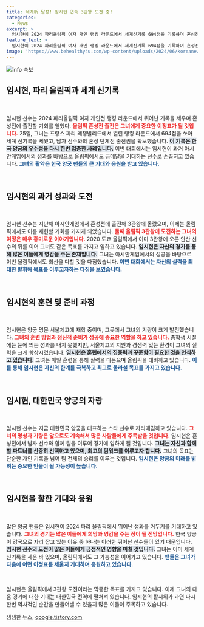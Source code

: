 ```yaml
---
title: 세계新 달성! 임시현 연속 3관왕 도전 중!
categories:
  - News
excerpt: >
  임시현이 2024 파리올림픽 여자 개인 랭킹 라운드에서 세계신기록 694점을 기록하며 혼성전 출전 기회를 얻게 됐습니다. 아시안게임 3관왕에 이어 올림픽 3관왕 도전의 가능성에 이목이 집중되고 있습니다.
feature_text: >
  임시현이 2024 파리올림픽 여자 개인 랭킹 라운드에서 세계신기록 694점을 기록하며 혼성전 출전 기회를 얻게 됐습니다. 아시안게임 3관왕에 이어 올림픽 3관왕 도전의 가능성에 이목이 집중되고 있습니다.
image: 'https://www.behealthy4u.com/wp-content/uploads/2024/06/koreanews.jpg'
---
```


<p><img src="https://www.behealthy4u.com/wp-content/uploads/2024/06/koreanews.jpg" alt="info 속보" /></p>

<h2 data-ke-size="size26">임시현, 파리 올림픽과 세계 신기록</h2>

<p data-ke-size="size16">&nbsp;</p>

<p>임시현 선수는 2024 파리올림픽 여자 개인전 랭킹 라운드에서 뛰어난 기록을 세우며 혼성전에 출전할 기회를 얻었다. <b><span style="color: #ee2323;">올림픽 혼성전 출전은 그녀에게 중요한 이정표가 될 것입니다.</span></b> 25일, 그녀는 프랑스 파리 레쟁발리드에서 열린 랭킹 라운드에서 694점을 쏘아 세계 신기록을 세웠고, 남자 선수와의 혼성 단체전 출전권을 확보했습니다. <b><span style="background-color: #21538527;">이 기록은 한국 양궁의 우수성을 다시 한번 입증한 사례입니다.</span></b> 이번 대회에서는 임시현이 과거 아시안게임에서의 성과를 바탕으로 올림픽에서도 금메달을 기대하는 선수로 손꼽히고 있습니다. <b><span style="color: #1a5490;">그녀의 활약은 한국 양궁 팬들의 큰 기대와 응원을 받고 있습니다.</span></b></p>

<p data-ke-size="size16">&nbsp;</p>

<h2 data-ke-size="size26">임시현의 과거 성과와 도전</h2>

<p data-ke-size="size16">&nbsp;</p>

<p>임시현 선수는 지난해 아시안게임에서 혼성전에 출전해 3관왕에 올랐으며, 이제는 올림픽에서도 이를 재현할 기회를 가지게 되었습니다. <b><span style="color: #ee2323;">둘째 올림픽 3관왕에 도전하는 그녀의 여정은 매우 흥미로운 이야기입니다.</span></b> 2020 도쿄 올림픽에서 이미 3관왕에 오른 안산 선수의 뒤를 이어 그녀도 같은 목표를 가지고 임하고 있습니다. <b><span style="background-color: #21538527;">임시현은 자신의 경기를 통해 많은 이들에게 영감을 주는 존재입니다.</span></b> 그녀는 아시안게임에서의 성공을 바탕으로 이번 올림픽에서도 최선을 다할 것을 다짐했습니다. <b><span style="color: #1a5490;">이번 대회에서는 자신의 실력을 최대한 발휘해 목표를 이루고자하는 다짐을 보였습니다.</span></b></p>

<p data-ke-size="size16">&nbsp;</p>

<h2 data-ke-size="size26">임시현의 훈련 및 준비 과정</h2>

<p data-ke-size="size16">&nbsp;</p>

<p>임시현은 양궁 명문 서울체고에 재학 중이며, 그곳에서 그녀의 기량이 크게 발전했습니다. <b><span style="color: #ee2323;">그녀의 훈련 방법과 정신적 준비가 성공에 중요한 역할을 하고 있습니다.</span></b> 중학생 시절에는 눈에 띄는 성과를 내지 못했지만, 서울체고의 지원과 경쟁력 있는 환경이 그녀의 실력을 크게 향상시켰습니다. <b><span style="background-color: #21538527;">임시현은 훈련에서의 집중력과 꾸준함이 필요한 것을 인식하고 있습니다.</span></b> 그녀는 매일 훈련을 통해 실력을 다듬으며 올림픽을 대비하고 있습니다. <b><span style="color: #1a5490;">이를 통해 임시현은 자신의 한계를 극복하고 최고로 올라설 목표를 가지고 있습니다.</span></b></p>

<p data-ke-size="size16">&nbsp;</p>

<h2 data-ke-size="size26">임시현, 대한민국 양궁의 자랑</h2>

<p data-ke-size="size16">&nbsp;</p>

<p>임시현 선수는 지금 대한민국 양궁을 대표하는 스타 선수로 자리매김하고 있습니다. <b><span style="color: #ee2323;">그녀의 명성과 기량은 앞으로도 계속해서 많은 사람들에게 주목받을 것입니다.</span></b> 임시현은 혼성전에서 남자 선수와 함께 팀을 이루어 경기에 임하게 될 것입니다. <b><span style="background-color: #21538527;">그녀는 자신과 함께 할 파트너를 신중히 선택하고 있으며, 최고의 팀워크를 이루고자 합니다.</span></b> 그녀의 목표는 단순한 개인 기록을 넘어 팀 전체의 승리를 이루는 것입니다. <b><span style="color: #1a5490;">임시현은 양궁의 미래를 밝히는 중요한 인물이 될 가능성이 높습니다.</span></b></p>

<p data-ke-size="size16">&nbsp;</p>

<h2 data-ke-size="size26">임시현을 향한 기대와 응원</h2>

<p data-ke-size="size16">&nbsp;</p>

<p>많은 양궁 팬들은 임시현이 2024 파리 올림픽에서 뛰어난 성과를 거두기를 기대하고 있습니다. <b><span style="color: #ee2323;">그녀의 경기는 많은 이들에게 희망과 영감을 주는 장이 될 전망입니다.</span></b> 한국 양궁이 강국으로 자리 잡고 있는 이유 중 하나는 이러한 뛰어난 선수들이 있기 때문입니다. <b><span style="background-color: #21538527;">임시현 선수의 도전이 많은 이들에게 긍정적인 영향을 미칠 것입니다.</span></b> 그녀는 이미 세계 신기록을 세운 바 있으며, 올림픽에서도 그 가능성을 이어가고 있습니다. <b><span style="color: #1a5490;">팬들은 그녀가 다음에 어떤 이정표를 세울지 기대하며 응원하고 있습니다.</span></b></p>

<p data-ke-size="size16">&nbsp;</p>

<p>임시현은 올림픽에서 3관왕 도전이라는 막중한 목표를 가지고 있습니다. 이제 그녀의 다음 경기에 대한 기대는 대한민국 전역에 펼쳐져 있습니다. 임시현의 활시위가 과연 다시 한번 역사적인 순간을 만들어낼 수 있을지 많은 이들이 주목하고 있습니다.</p>
생생한 뉴스, <a href="https://qoogle.tistory.com" rel="dofollow">qoogle.tistory.com</a>


